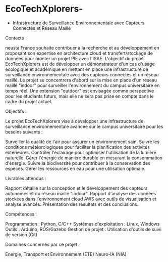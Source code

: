 # EcoTechXplorers-
 - Infrastructure de Surveillance Environnementale avec Capteurs Connectés et Réseau Maillé

Contexte :

neusta France souhaite contribuer à la recherche et au développement en proposant son expertise en architecture cloud et transfert/stockage de données pour monter un projet PIE avec l'ISAE. L'objectif du projet EcoTechXplorers est de développer un démonstrateur d'un cas d'usage écologique et académique en mettant en place une infrastructure de surveillance environnementale avec des capteurs connectés et un réseau maillé. Le projet se concentrera d'abord sur la mise en place d'un réseau maillé "indoor" pour surveiller l'environnement du campus universitaire en temps réel. Une extension "outdoor" est envisagée comme perspective pour les étudiants futurs, mais elle ne sera pas prise en compte dans le cadre du projet actuel.

Objectifs :

Le projet EcoTechXplorers vise à développer une infrastructure de surveillance environnementale avancée sur le campus universitaire pour les besoins suivants :

Surveiller la qualité de l'air pour assurer un environnement sain.
Suivre les conditions météorologiques pour faciliter la planification des activités extérieures.
Contrôler l'éclairage pour optimiser l'utilisation de la lumière naturelle.
Gérer l'énergie de manière durable en mesurant la consommation d'énergie.
Suivre la biodiversité pour contribuer à la conservation des espèces.
Gérer les ressources en eau pour une utilisation optimale.

Livrables attendus :

Rapport détaillé sur la conception et le développement des capteurs autonomes et du réseau maillé "indoor".
Rapport d'analyse des données stockées dans l'environnement cloud AWS avec outils de visualisation et analyse avancés.
Présentation des résultats et des conclusions.

Compétences :

Programmation : Python, C/C++
Systèmes d'exploitation : Linux, Windows
Outils : Arduino, ROS/Gazebo
Gestion de projet : Utilisation d'outils de suivi de version (Git)

Domaines concernés par ce projet :

Energie, Transport et Environnement (ETE)
Neuro-IA (NIA)





